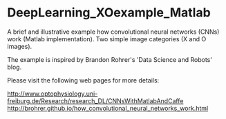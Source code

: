 # DeepLearning_XOexample_Matlab

A brief and illustrative example how convolutional neural networks (CNNs) work (Matlab implementation).
Two simple image categories (X and O images).

The example is inspired by Brandon Rohrer's 'Data Science and Robots' blog.

Please visit the following web pages for more details:

http://www.optophysiology.uni-freiburg.de/Research/research_DL/CNNsWithMatlabAndCaffe 
http://brohrer.github.io/how_convolutional_neural_networks_work.html
